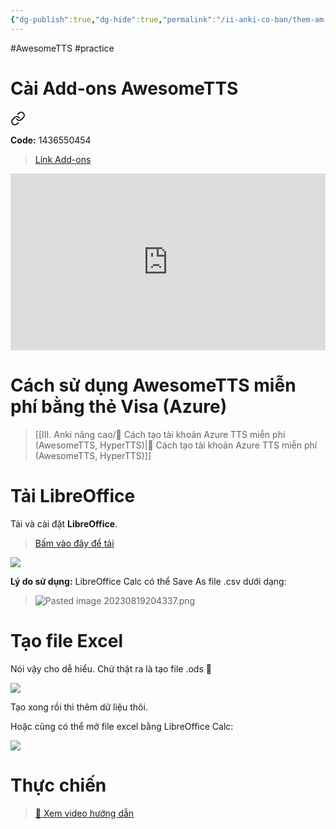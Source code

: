 ```yaml
---
{"dg-publish":true,"dg-hide":true,"permalink":"/ii-anki-co-ban/them-am-thanh-hang-loat-bang-awesome-tts/","hide":true,"dgPassFrontmatter":true}
---
```


#AwesomeTTS #practice 

# Cài Add-ons AwesomeTTS


<div class="transclusion internal-embed is-loaded"><a class="markdown-embed-link" href="/cai-awesome-tts/" aria-label="Open link"><svg xmlns="http://www.w3.org/2000/svg" width="24" height="24" viewBox="0 0 24 24" fill="none" stroke="currentColor" stroke-width="2" stroke-linecap="round" stroke-linejoin="round" class="svg-icon lucide-link"><path d="M10 13a5 5 0 0 0 7.54.54l3-3a5 5 0 0 0-7.07-7.07l-1.72 1.71"></path><path d="M14 11a5 5 0 0 0-7.54-.54l-3 3a5 5 0 0 0 7.07 7.07l1.71-1.71"></path></svg></a><div class="markdown-embed">




**Code:** 1436550454

> [Link Add-ons](https://ankiweb.net/shared/info/1436550454)

<div style="position: relative; padding-bottom: 56.25%; height: 0; overflow: hidden;">
  <iframe style="position: absolute; top: 0; left: 0; width: 100%; height: 100%;" src="https://www.youtube.com/embed/70py7QOzveQ" title="YouTube video player" frameborder="0" allow="accelerometer; autoplay; clipboard-write; encrypted-media; gyroscope; picture-in-picture; web-share" allowfullscreen></iframe>
</div>

</div></div>


# Cách sử dụng AwesomeTTS miễn phí bằng thẻ Visa (Azure)

> [[III. Anki nâng cao/👑 Cách tạo tài khoản Azure TTS miễn phí (AwesomeTTS, HyperTTS)\|👑 Cách tạo tài khoản Azure TTS miễn phí (AwesomeTTS, HyperTTS)]]

# Tải LibreOffice

Tải và cài đặt **LibreOffice**.

> [Bấm vào đây để tải](https://www.libreoffice.org/download/download-libreoffice/)

![](https://i.imgur.com/WG0lepA.png)

**Lý do sử dụng:** LibreOffice Calc có thể Save As file .csv dưới dạng:

> ![Pasted image 20230819204337.png](/img/user/Y.%20Files/Pasted%20image%2020230819204337.png)

# Tạo file Excel
Nói vậy cho dễ hiểu. Chứ thật ra là tạo file .ods 🥲

![](https://i.imgur.com/83HpHHS.png)

Tạo xong rồi thì thêm dữ liệu thôi.

Hoặc cũng có thể mở file excel bằng LibreOffice Calc:

![](https://i.imgur.com/TG2gXZk.png)

# Thực chiến

> [👑 Xem video hướng dẫn](https://www.facebook.com/groups/ankikhoa2/posts/667944082054561/)